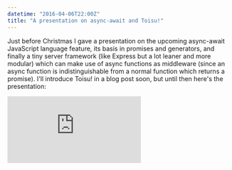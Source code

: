 ```yaml
---
datetime: "2016-04-06T22:00Z"
title: "A presentation on async-await and Toisu!"
---
```

Just before Christmas I gave a presentation on the upcoming async-await JavaScript language feature,
its basis in promises and generators, and finally a tiny server framework (like Express but a lot
leaner and more modular) which can make use of async functions as middleware (since an async
function is indistinguishable from a normal function which returns a promise). I'll introduce Toisu!
in a blog post soon, but until then here's the presentation:

<div class="embed-container"><iframe src="https://www.youtube-nocookie.com/embed/XPMBAhiV5Wo?rel=0" frameborder="0" allowfullscreen=""></iframe></div>
